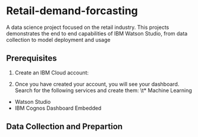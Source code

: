 # Retail-demand-forcasting
A data science project focused on the retail industry. This projects demonstrates the end to end capabilities of IBM Watson Studio, from data collection to model deployment and usage 

## Prerequisites 

1. Create an IBM Cloud account:  

2. Once you have created your account, you will see your dashboard. Search for the following services and create them: 
  \t* Machine Learning 
  * Watson Studio 
  * IBM Cognos Dashboard Embedded 
  
  
## Data Collection and Prepartion 

